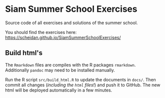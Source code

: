 # Siam Summer School Exercises

Source code of all exercises and solutions of the summer
school.

You should find the exercises here:
https://scheidan.github.io/SiamSummerSchoolExercises/

## Build html's

The `Rmarkdown` files  are compiles with
the R packages `rmarkdown`. Additionally `pandoc` may need to be
installed manually.

Run the R script `src/build_html.R` to update the documents in
`docs/`. Then commit all changes (*including the `html` files!*) and
push it to GitHub. The new html will be deployed automatically in a
few minutes.
